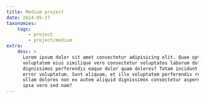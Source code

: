 ```yaml
---
title: Medium project
date: 2024-05-27
taxonomies:
    tags:
        - project
        - project/medium
extra:
    desc: >
      Lorem ipsum dolor sit amet consectetur adipisicing elit. Quae optio ad
      voluptatem eius similique vero consectetur voluptates laborum dolore,
      dignissimos perferendis eaque dolor quam dolores? Totam incidunt ab
      error voluptatum. Sunt aliquam, et illo voluptatem perferendis repellat,
      ullam dolores non ex autem aliquid dignissimos consectetur aspernatur
      ipsa vero sed nam?
---
```

